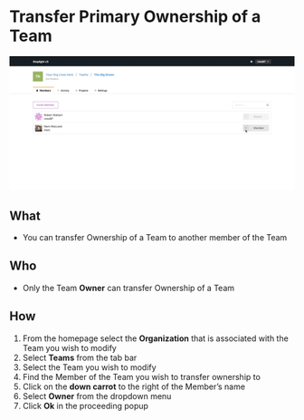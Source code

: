 # Transfer Primary Ownership of a Team 

![](../../assets/gifs/team-transfer.gif)

## What 
* You can transfer Ownership of a Team to another member of the Team 
## Who 
* Only the Team **Owner** can transfer Ownership of a Team
## How 
1. From the homepage select the **Organization** that is associated with the Team you wish to modify 
2. Select **Teams** from the tab bar 
3. Select the Team you wish to modify 
4. Find the Member of the Team you wish to transfer ownership to 
5. Click on the **down carrot** to the right of the Member’s name 
6. Select **Owner** from the dropdown menu 
7. Click **Ok** in the proceeding popup 
